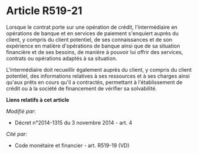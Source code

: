 # Article R519-21

Lorsque le contrat porte sur une opération de crédit, l'intermédiaire en opérations de banque et en services de paiement
s'enquiert auprès du client, y compris du client potentiel, de ses connaissances et de son expérience en matière d'opérations
de banque ainsi que de sa situation financière et de ses besoins, de manière à pouvoir lui offrir des services, contrats ou
opérations adaptés à sa situation.

L'intermédiaire doit recueillir également auprès du client, y compris du client potentiel, des informations relatives à ses
ressources et à ses charges ainsi qu'aux prêts en cours qu'il a contractés, permettant à l'établissement de crédit ou à la
société de financement de vérifier sa solvabilité.

**Liens relatifs à cet article**

_Modifié par_:

  - Décret n°2014-1315 du 3 novembre 2014 - art. 4

_Cité par_:

  - Code monétaire et financier - art. R519-19 (VD)
